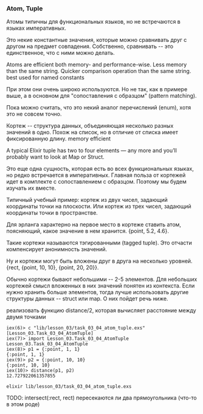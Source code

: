 ### Atom, Tuple

Атомы типичны для функциональных языков, но не встречаются в языках императивных.

Это некие константные значения, которые можно сравнивать друг с другом на предмет совпадения. Собственно, сравнивать -- это единственное, что с ними можно делать.

Atoms are efficient both memory- and performance-wise.
Less memory than the same string.
Quicker comparison operation than the same string.
best used for named constants

При этом они очень широко используются. Но не так, как в примере выше, а в основном для "сопоставления с образцом" (pattern matching). 

Пока можно считать, что это некий аналог перечислений (enum), хотя это не совсем точно.

Кортеж -- структура данных, объединяющая несколько разных значений в одно. Похож на список, но в отличие от списка имеет фиксированную длину.
memory efficient

A typical Elixir tuple has two to four elements —
any more and you’ll probably want to look at Map or Struct.

Это еще одна сущность, которая есть во всех функциональных языках, но редко встречается в императивных. Главная польза от кортежей идет в комплекте с сопоставлением с образцом. Поэтому мы будем изучать их вместе.

Типичный учебный пример: кортеж из двух чисел, задающий координаты точки на плоскости. Или кортеж из трех чисел, задающий координаты точки в пространстве.

Для эрланга характерно на первое место в кортеже ставить атом, поясняющий, какое значение в нем хранится.
{point, 5.2, 4.6}.

Такие кортежи называются тэгированными (tagged tuple). Это отчасти компенсирует анонимность значений.

Ну и кортежи могут быть вложены друг в друга на несколько уровней.
 {rect, {point, 10, 10}, {point, 20, 20}}.
 
Обычно кортежи бывают небольшими -- 2-5 элементов. Для небольших кортежей смысл вложенных в них значений понятен из контекста. Если нужно хранить больше элементов, тогда лучше использовать другие структуры данных -- struct или map. О них пойдет речь ниже.
 
реализовать функцию distance/2, которая вычисляет расстояние между двумя точками

```
iex(6)> c "lib/lesson_03/task_03_04_atom_tuple.exs"
[Lesson_03.Task_03_04_AtomTuple]
iex(7)> import Lesson_03.Task_03_04_AtomTuple
Lesson_03.Task_03_04_AtomTuple
iex(8)> p1 = {:point, 1, 1}
{:point, 1, 1}
iex(9)> p2 = {:point, 10, 10}
{:point, 10, 10}
iex(10)> distance(p1, p2)
12.727922061357855
```

```
elixir lib/lesson_03/task_03_04_atom_tuple.exs
```    

TODO:
intersect(:rect, rect)
пересекаются ли два прямоугольника (что-то в этом роде)

